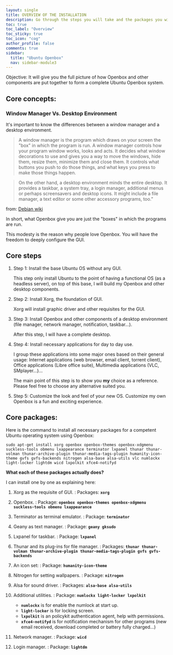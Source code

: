 ```yaml
---
layout: single
title: OVERVIEW OF THE INSTALLATION
description: Go through the steps you will take and the packages you will install.
toc: true
toc_label: "Overview"
toc_sticky: true
toc_icon: "cog"
author_profile: false
comments: true
sidebar:
  title: "Ubuntu Openbox"
  nav: sidebar-module3
---
```


Objective: It will give you the full picture of how Openbox and other components are put together to form a complete Ubuntu Openbox system.

## Core concepts:
### Window Manager Vs. Desktop Environment

It's important to know the differences between a window manager and a desktop environment.

>A window manager is the program which draws on your screen the "box" in which the program is run. A window manager controls how your program window works, looks and acts. It decides what window decorations to use and gives you a way to move the windows, hide them, resize them, minimize them and close them. It controls what buttons you push to do those things, and what keys you press to make those things happen.

>On the other hand, a desktop environment minds the entire desktop. It provides a taskbar, a system tray, a login manager, additional menus or perhaps screensavers and desktop icons. It might include a file manager, a text editor or some other accessory programs, too.”

from: [Debian wiki](https://wiki.debian.org/Openbox/ "Openbox documentation on Debian's wiki")

In short, what Openbox give you are just the "boxes" in which the programs are run. 

This modesty is the reason why people love Openbox. You will have the freedom to deeply configure the GUI.

## Core steps

1. Step 1: Install the base Ubuntu OS without any GUI.

	This step only install Ubuntu to the point of having a functional OS (as a headless server), on top of this base, I will build my Openbox and other desktop components.

2. Step 2: Install Xorg, the foundation of GUI.

	Xorg will install graphic driver and other requisites for the GUI.

3. Step 3: Install Openbox and other components of a desktop environment (file manager, network manager, notification, taskbar...).  	

	After this step, I will have a complete desktop.

4. Step 4: Install necessary applications for day to day use.

	I group these applications into some major ones based on their general usage: Internet applications (web browser, email client, torrent client), Office applications (Libre office suite), Multimedia applications (VLC, SMplayer...)...

	The main point of this step is to show you **my** choice as a reference. Please feel free to choose any alternative suited you.

5. Step 5: Customize the look and feel of your new OS.
  Customize my own Openbox is a fun and exciting experience.

## Core packages:

Here is the command to install all necessary packages for a competent Ubuntu operating system using Openbox:

```
sudo apt-get install xorg openbox openbox-themes openbox-xdgmenu suckless-tools obmenu lxappearance terminator lxpanel thunar thunar-volman thunar-archive-plugin thunar-media-tags-plugin humanity-icon-theme gvfs gvfs-backends nitrogen alsa-base alsa-utils vlc numlockx light-locker lightdm wicd lxpolkit xfce4-notifyd
```

**What each of these packages actually does?**

I can install one by one as explaining here:

1. Xorg as the requisite of GUI.
:	Packages: **`xorg`**

2. Openbox.
: Package: **`openbox openbox-themes openbox-xdgmenu suckless-tools obmenu lxappearance`**

3. Terminator as terminal emulator.
: Package: **`terminator`**

4. Geany as text manager.
: Package: **`geany gksudo`**

5. Lxpanel for taskbar.
: Package: **`lxpanel`**

6. Thunar and its plug-ins for file manager.
: Packages: **`thunar thunar-volman thunar-archive-plugin thunar-media-tags-plugin gvfs gvfs-backends`**

7. An icon set:
: Package: **`humanity-icon-theme`**

8. Nitrogen for setting wallpapers.
: Package: **`nitrogen`**

9. Alsa for sound driver.
: Packages: **`alsa-base alsa-utils`**

10. Additional utilities.
: Package: **`numlockx light-locker lxpolkit`**  

	* **`numlockx`** is for enable the numlock at start up.
	* **`light-locker`** is for locking screen.  
	* **`lxpolkit`** is an policykit authentication agent, help with permissions.
	* **`xfce4-notifyd`** is for notification mechanism for other programs (new email received, download completed or battery fully charged...)

11. Network manager.
: Package: **`wicd`**

12. Login manager.
: Package: **`lightdm`**
